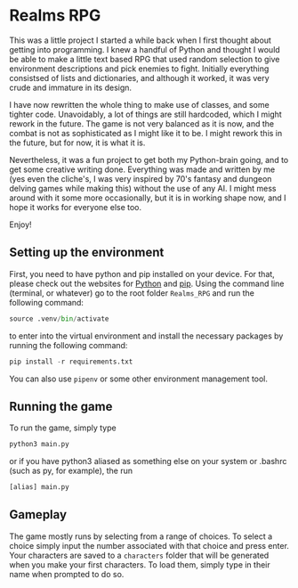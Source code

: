 # Realms RPG

This was a little project I started a while back when I first thought about getting into programming. I knew a handful of Python and thought I would be able to make a little text based RPG that used random selection to give environment descriptions and pick enemies to fight. Initially everything consistsed of lists and dictionaries, and although it worked, it was very crude and immature in its design. 

I have now rewritten the whole thing to make use of classes, and some tighter code. Unavoidably, a lot of things are still hardcoded, which I might rework in the future. The game is not very balanced as it is now, and the combat is not as sophisticated as I might like it to be. I might rework this in the future, but for now, it is what it is. 

Nevertheless, it was a fun project to get both my Python-brain going, and to get some creative writing done. Everything was made and written by me (yes even the cliche's, I was very inspired by 70's fantasy and dungeon delving games while making this) without the use of any AI. I might mess around with it some more occasionally, but it is in working shape now, and I hope it works for everyone else too.

Enjoy!

## Setting up the environment

First, you need to have python and pip installed on your device. For that, please check out the websites for [Python](https://www.python.org/) and [pip](https://pypi.org/project/pip/).
Using the command line (terminal, or whatever) go to the root folder ```Realms_RPG``` and run the following command:
```Python
source .venv/bin/activate
```
to enter into the virtual environment and install the necessary packages by running the following command:
```Python
pip install -r requirements.txt
```
You can also use ```pipenv``` or some other environment management tool.

## Running the game

To run the game, simply type
```Bash
python3 main.py
```
or if you have python3 aliased as something else on your system or .bashrc (such as py, for example), the run
```Bash
[alias] main.py
```
## Gameplay

The game mostly runs by selecting from a range of choices. To select a choice simply input the number associated with that choice and press enter. 
Your characters are saved to a ```characters``` folder that will be generated when you make your first characters. To load them, simply type in their name when prompted to do so.
